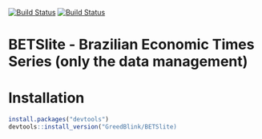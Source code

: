 [![Build Status](https://travis-ci.org/GreedBlink/BETSlite.svg?branch=master)](https://travis-ci.org/GreedBlink/BETSlite) 
[![Build Status](https://ci.appveyor.com/api/github/webhook?id=crnp0ftmr4se4www)](https://ci.appveyor.com/project/GreedBlink/betslite) 




# BETSlite - Brazilian Economic Times Series (only the data management)

# Installation

```R
install.packages("devtools")
devtools::install_version("GreedBlink/BETSlite)
```
